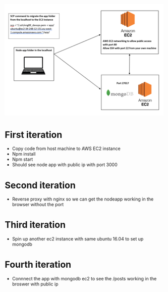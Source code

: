 ![img.png](img.png)

# First iteration 
- Copy code from host machine to AWS EC2 instance
- Npm install
- Npm start
- Should see node app with public ip with port 3000

# Second iteration
- Reverse proxy with nginx so we can get the nodeapp working in the browser without the port
# Third iteration
- Spin up another ec2 instance with same ubuntu 16.04 to set up mongodb
# Fourth iteration 
- Connnect the app with mongodb ec2 to see the /posts working in the broswer with public ip